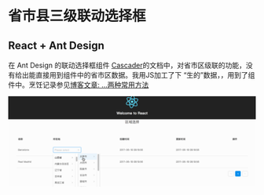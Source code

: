 # 省市县三级联动选择框
## React + Ant Design

在 Ant Design 的联动选择框组件 [Cascader](https://ant.design/components/cascader-cn/)的文档中，对省市区级联的功能，没有给出能直接用到组件中的省市区数据。我用JS加工了下 “生的”数据，，用到了组件中。烹饪记录参见[博客文章: ...两种常用方法](http://blog.csdn.net/Beijiyang999/article/details/73436824)


![效果动图](./antDesignSelectorGif.gif)
